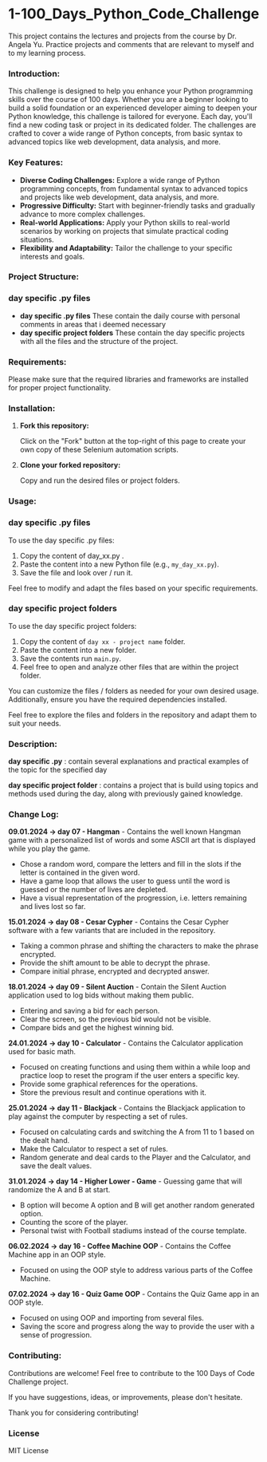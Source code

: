 # 1-100_Days_Python_Code_Challenge

This project contains the lectures and projects from the course by Dr. Angela Yu. Practice projects and comments that are relevant to myself and to my learning process.


### Introduction:

This challenge is designed to help you enhance your Python programming skills over the course of 100 days. Whether you are a beginner looking to build a solid foundation or an experienced developer aiming to deepen your Python knowledge, this challenge is tailored for everyone. Each day, you'll find a new coding task or project in its dedicated folder. The challenges are crafted to cover a wide range of Python concepts, from basic syntax to advanced topics like web development, data analysis, and more.

### Key Features:

- **Diverse Coding Challenges:** Explore a wide range of Python programming concepts, from fundamental syntax to advanced topics and projects like web development, data analysis, and more.
- **Progressive Difficulty:** Start with beginner-friendly tasks and gradually advance to more complex challenges.
- **Real-world Applications:** Apply your Python skills to real-world scenarios by working on projects that simulate practical coding situations. 
- **Flexibility and Adaptability:** Tailor the challenge to your specific interests and goals.

### Project Structure:

### day specific .py files 
- **day specific .py files** These contain the daily course with personal comments in areas that i deemed necessary
- **day specific project folders** These contain the day specific projects with all the files and the structure of the project.

  
### Requirements:

Please make sure that the required libraries and frameworks are installed for proper project functionality.

### Installation:

1. **Fork this repository:**
   
   Click on the "Fork" button at the top-right of this page to create your own copy of these Selenium automation scripts.

2. **Clone your forked repository:**

   Copy and run the desired files or project folders.

### Usage:

### day specific .py files

To use the day specific .py files:

1. Copy the content of day_xx.py .
2. Paste the content into a new Python file (e.g., `my_day_xx.py`).
3. Save the file and look over / run it.

Feel free to modify and adapt the files based on your specific requirements.

### day specific project folders

To use the day specific project folders:

1. Copy the content of `day xx - project name` folder.
2. Paste the content into a new folder.
3. Save the contents run `main.py`.
4. Feel free to open and analyze other files that are within the project folder.

You can customize the files / folders as needed for your own desired usage. Additionally, ensure you have the required dependencies installed.

Feel free to explore the files and folders in the repository and adapt them to suit your needs.

### Description:

**day specific .py** : contain several explanations and practical examples of the topic for the specified day

**day specific project folder** : contains a project that is build using topics and methods used during the day, along with previously gained knowledge.

### Change Log:

**09.01.2024 -> day 07 - Hangman**  - Contains the well known Hangman game with a personalized list of words and some ASCII art that is displayed while you play the game.
- Chose a random word, compare the letters and fill in the slots if the letter is contained in the given word.
- Have a game loop that allows the user to guess until the word is guessed or the number of lives are depleted.
- Have a visual representation of the progression, i.e. letters remaining and lives lost so far.

**15.01.2024 -> day 08 - Cesar Cypher** - Contains the Cesar Cypher software with a few variants that are included in the repository.
- Taking a common phrase and shifting the characters to make the phrase encrypted.
- Provide the shift amount to be able to decrypt the phrase.
- Compare initial phrase, encrypted and decrypted answer.

**18.01.2024 -> day 09 - Silent Auction** - Contain the Silent Auction application used to log bids without making them public.
- Entering and saving a bid for each person.
- Clear the screen, so the previous bid would not be visible.
- Compare bids and get the highest winning bid.

**24.01.2024 -> day 10 - Calculator** - Contains the Calculator application used for basic math.
- Focused on creating functions and using them within a while loop and practice loop to reset the program if the user enters a specific key.
- Provide some graphical references for the operations.
- Store the previous result and continue operations with it.

**25.01.2024 -> day 11 - Blackjack** - Contains the Blackjack application to play against the computer by respecting a set of rules.
- Focused on calculating cards and switching the A from 11 to 1 based on the dealt hand.
- Make the Calculator to respect a set of rules.
- Random generate and deal cards to the Player and the Calculator, and save the dealt values.

**31.01.2024 -> day 14 - Higher Lower - Game** - Guessing game that will randomize the A and B at start.
- B option will become A option and B will get another random generated option.
- Counting the score of the player.
- Personal twist with Football stadiums instead of the course template.

**06.02.2024 -> day 16 - Coffee Machine OOP**  - Contains the Coffee Machine app in an OOP style.
- Focused on using the OOP style to address various parts of the Coffee Machine.

**07.02.2024 -> day 16 - Quiz Game OOP**  - Contains the Quiz Game app in an OOP style.
- Focused on using OOP and importing from several files.
- Saving the score and progress along the way to provide the user with a sense of progression.


### Contributing:

Contributions are welcome! Feel free to contribute to the 100 Days of Code Challenge project.

If you have suggestions, ideas, or improvements, please don't hesitate.

Thank you for considering contributing!

### License ###

MIT License

